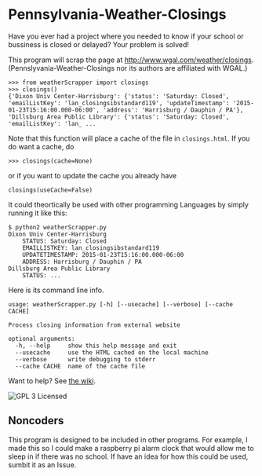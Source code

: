 # Pennsylvania-Weather-Closings
Have you ever had a project where you needed to know if your school or bussiness is closed or delayed? Your problem is solved!

This program will scrap the page at http://www.wgal.com/weather/closings. (Pennslyvania-Weather-Closings nor its authors are affiliated with WGAL.)

```
>>> from weatherScrapper import closings
>>> closings()
{'Dixon Univ Center-Harrisburg': {'status': 'Saturday: Closed', 'emailListKey': 'lan_closingsibstandard119', 'updateTimestamp': '2015-01-23T15:16:00.000-06:00', 'address': 'Harrisburg / Dauphin / PA'}, 'Dillsburg Area Public Library': {'status': 'Saturday: Closed', 'emailListKey': 'lan_ ...
```

Note that this function will place a cache of the file in `closings.html`. If you do want a cache, do

```
>>> closings(cache=None)
```

or if you want to update the cache you already have

```
closings(useCache=False)
```

It could theortically be used with other programming Languages by simply running it like this:

```
$ python2 weatherScrapper.py
Dixon Univ Center-Harrisburg
	STATUS: Saturday: Closed
	EMAILLISTKEY: lan_closingsibstandard119
	UPDATETIMESTAMP: 2015-01-23T15:16:00.000-06:00
	ADDRESS: Harrisburg / Dauphin / PA
Dillsburg Area Public Library
	STATUS: ...
```

Here is its command line info.

```
usage: weatherScrapper.py [-h] [--usecache] [--verbose] [--cache CACHE]

Process closing information from external website

optional arguments:
  -h, --help     show this help message and exit
  --usecache     use the HTML cached on the local machine
  --verbose      write debugging to stderr
  --cache CACHE  name of the cache file
```

Want to help? See [the wiki](../../wiki).

![GPL 3 Licensed](https://www.gnu.org/graphics/gplv3-127x51.png)

## Noncoders
This program is designed to be included in other programs. For example, I made this so I could make a raspberry pi alarm  clock that would allow me to sleep in if there was no school. If have an idea for how this could be used, sumbit it as an Issue.
